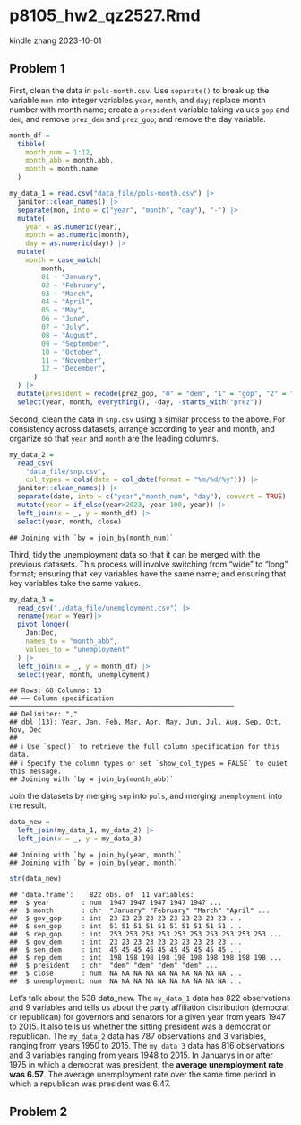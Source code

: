 p8105_hw2_qz2527.Rmd
================
kindle zhang
2023-10-01

## Problem 1

First, clean the data in `pols-month.csv`. Use `separate()` to break up
the variable `mon` into integer variables `year`, `month`, and `day`;
replace month number with month name; create a `president` variable
taking values `gop` and `dem`, and remove `prez_dem` and `prez_gop`; and
remove the day variable.

``` r
month_df = 
  tibble(
    month_num = 1:12,
    month_abb = month.abb,
    month = month.name
  )

my_data_1 = read.csv("data_file/pols-month.csv") |> 
  janitor::clean_names() |> 
  separate(mon, into = c("year", "month", "day"), "-") |> 
  mutate(
    year = as.numeric(year),
    month = as.numeric(month),
    day = as.numeric(day)) |> 
  mutate(
    month = case_match(
        month,
        01 ~ "January",
        02 ~ "February",
        03 ~ "March",
        04 ~ "April",
        05 ~ "May",
        06 ~ "June",
        07 ~ "July",
        08 ~ "August",
        09 ~ "September",
        10 ~ "October",
        11 ~ "November",
        12 ~ "December",
      )
  ) |> 
  mutate(president = recode(prez_gop, "0" = "dem", "1" = "gop", "2" = "gop")) |> 
  select(year, month, everything(), -day, -starts_with("prez"))
```

Second, clean the data in `snp.csv` using a similar process to the
above. For consistency across datasets, arrange according to year and
month, and organize so that `year` and `month` are the leading columns.

``` r
my_data_2 = 
  read_csv(
    "data_file/snp.csv",
    col_types = cols(date = col_date(format = "%m/%d/%y"))) |> 
  janitor::clean_names() |> 
  separate(date, into = c("year","month_num", "day"), convert = TRUE) |> 
  mutate(year = if_else(year>2023, year-100, year)) |> 
  left_join(x = _, y = month_df) |> 
  select(year, month, close)
```

    ## Joining with `by = join_by(month_num)`

Third, tidy the unemployment data so that it can be merged with the
previous datasets. This process will involve switching from “wide” to
“long” format; ensuring that key variables have the same name; and
ensuring that key variables take the same values.

``` r
my_data_3 = 
  read_csv("./data_file/unemployment.csv") |> 
  rename(year = Year)|> 
  pivot_longer(
    Jan:Dec,
    names_to = "month_abb",
    values_to = "unemployment"
  ) |> 
  left_join(x = _, y = month_df) |> 
  select(year, month, unemployment)
```

    ## Rows: 68 Columns: 13
    ## ── Column specification ────────────────────────────────────────────────────────
    ## Delimiter: ","
    ## dbl (13): Year, Jan, Feb, Mar, Apr, May, Jun, Jul, Aug, Sep, Oct, Nov, Dec
    ## 
    ## ℹ Use `spec()` to retrieve the full column specification for this data.
    ## ℹ Specify the column types or set `show_col_types = FALSE` to quiet this message.
    ## Joining with `by = join_by(month_abb)`

Join the datasets by merging `snp` into `pols`, and merging
`unemployment` into the result.

``` r
data_new = 
  left_join(my_data_1, my_data_2) |> 
  left_join(x = _, y = my_data_3)
```

    ## Joining with `by = join_by(year, month)`
    ## Joining with `by = join_by(year, month)`

``` r
str(data_new)
```

    ## 'data.frame':    822 obs. of  11 variables:
    ##  $ year        : num  1947 1947 1947 1947 1947 ...
    ##  $ month       : chr  "January" "February" "March" "April" ...
    ##  $ gov_gop     : int  23 23 23 23 23 23 23 23 23 23 ...
    ##  $ sen_gop     : int  51 51 51 51 51 51 51 51 51 51 ...
    ##  $ rep_gop     : int  253 253 253 253 253 253 253 253 253 253 ...
    ##  $ gov_dem     : int  23 23 23 23 23 23 23 23 23 23 ...
    ##  $ sen_dem     : int  45 45 45 45 45 45 45 45 45 45 ...
    ##  $ rep_dem     : int  198 198 198 198 198 198 198 198 198 198 ...
    ##  $ president   : chr  "dem" "dem" "dem" "dem" ...
    ##  $ close       : num  NA NA NA NA NA NA NA NA NA NA ...
    ##  $ unemployment: num  NA NA NA NA NA NA NA NA NA NA ...

Let’s talk about the 538 data_new. The `my_data_1` data has 822
observations and 9 variables and tells us about the party affiliation
distribution (democrat or republican) for governors and senators for a
given year from years 1947 to 2015. It also tells us whether the sitting
president was a democrat or republican. The `my_data_2` data has 787
observations and 3 variables, ranging from years 1950 to 2015. The
`my_data_3` data has 816 observations and 3 variables ranging from years
1948 to 2015. In Januarys in or after 1975 in which a democrat was
president, the **average unemployment rate was 6.57**. The average
unemployment rate over the same time period in which a republican was
president was 6.47.

## Problem 2

